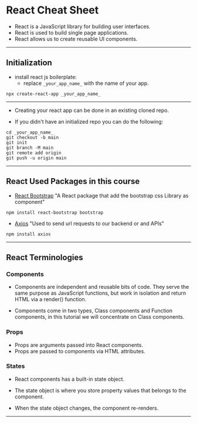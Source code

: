 # React Cheat Sheet

- React is a JavaScript library for building user interfaces.
- React is used to build single page applications.
- React allows us to create reusable UI components.

___

## Initialization

- install react js boilerplate:
  - replace `_your_app_name_` with the name of your app.

```shell
npx create-react-app _your_app_name_
```

___

- Creating your react app can be done in an existing cloned repo.

- If you didn't have an initialized repo you can do the following:

```shell
cd _your_app_name_
git checkout -b main
git init
git branch -M main
git remote add origin
git push -u origin main
```

___

## React Used Packages in this course

- [React Bootstrap](https://react-bootstrap.netlify.app/getting-started/introduction) "A React package that add the bootstrap css Library as component"

```shell
npm install react-bootstrap bootstrap
```

- [Axios](https://www.npmjs.com/package/axios) "Used to send url requests to our backend or and APIs"

```shell
npm install axios
```

___

## React Terminologies

### Components

- Components are independent and reusable bits of code. They serve the same purpose as JavaScript functions, but work in isolation and return HTML via a render() function.

- Components come in two types, Class components and Function components, in this tutorial we will concentrate on Class components.

### Props

- Props are arguments passed into React components.
- Props are passed to components via HTML attributes.

### States

- React components has a built-in state object.

- The state object is where you store property values that belongs to the component.

- When the state object changes, the component re-renders.

___
